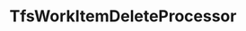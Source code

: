 ---
optionsClassName: TfsWorkItemDeleteProcessorOptions
optionsClassFullName: MigrationTools.Processors.TfsWorkItemDeleteProcessorOptions
configurationSamples:
- name: defaults
  order: 2
  description: 
  code: There are no defaults! Check the sample for options!
  sampleFor: MigrationTools.Processors.TfsWorkItemDeleteProcessorOptions
- name: sample
  order: 1
  description: 
  code: There is no sample, but you can check the classic below for a general feel.
  sampleFor: MigrationTools.Processors.TfsWorkItemDeleteProcessorOptions
- name: classic
  order: 3
  description: 
  code: >-
    {
      "$type": "TfsWorkItemDeleteProcessorOptions",
      "Enabled": false,
      "WIQLQuery": "SELECT [System.Id] FROM WorkItems WHERE [System.TeamProject] = @TeamProject AND [System.WorkItemType] NOT IN ('Test Suite', 'Test Plan','Shared Steps','Shared Parameter','Feedback Request') ORDER BY [System.ChangedDate] desc",
      "WorkItemIDs": null,
      "FilterWorkItemsThatAlreadyExistInTarget": false,
      "PauseAfterEachWorkItem": false,
      "WorkItemCreateRetryLimit": 0,
      "SourceName": null,
      "TargetName": null
    }
  sampleFor: MigrationTools.Processors.TfsWorkItemDeleteProcessorOptions
description: The `WorkItemDelete` processor allows you to delete any amount of work items that meet the query. **DANGER:** This is not a recoverable action and should be use with extream caution.
className: TfsWorkItemDeleteProcessor
typeName: Processors
architecture: 
options:
- parameterName: Enabled
  type: Boolean
  description: If set to `true` then the processor will run. Set to `false` and the processor will not run.
  defaultValue: missing XML code comments
- parameterName: FilterWorkItemsThatAlreadyExistInTarget
  type: Boolean
  description: Gets or sets a value indicating whether to filter out work items that already exist in the target before deletion. Typically used to avoid deleting items that shouldn't be removed.
  defaultValue: missing XML code comments
- parameterName: PauseAfterEachWorkItem
  type: Boolean
  description: Gets or sets a value indicating whether to pause after each work item is deleted for review or debugging purposes.
  defaultValue: missing XML code comments
- parameterName: SourceName
  type: String
  description: missing XML code comments
  defaultValue: missing XML code comments
- parameterName: TargetName
  type: String
  description: missing XML code comments
  defaultValue: missing XML code comments
- parameterName: WIQLQuery
  type: String
  description: Gets or sets the WIQL query used to select work items for deletion. Should return a list of work item IDs.
  defaultValue: SELECT [System.Id] FROM WorkItems WHERE [System.TeamProject] = @TeamProject AND [System.WorkItemType] NOT IN ('Test Suite', 'Test Plan','Shared Steps','Shared Parameter','Feedback Request') ORDER BY [System.ChangedDate] desc
- parameterName: WorkItemCreateRetryLimit
  type: Int32
  description: Gets or sets the number of retry attempts for work item deletion operations when they fail due to transient errors.
  defaultValue: missing XML code comments
- parameterName: WorkItemIDs
  type: IList
  description: Gets or sets a specific list of work item IDs to delete. When specified, takes precedence over the WIQL query.
  defaultValue: missing XML code comments
status: ready
processingTarget: WorkItem
classFile: src/MigrationTools.Clients.TfsObjectModel/Processors/TfsWorkItemDeleteProcessorOptions.cs
optionsClassFile: src/MigrationTools.Clients.TfsObjectModel/Processors/TfsWorkItemDeleteProcessorOptions.cs

redirectFrom:
- /Reference/Processors/TfsWorkItemDeleteProcessorOptions/
layout: reference
toc: true
permalink: /Reference/Processors/TfsWorkItemDeleteProcessor/
title: TfsWorkItemDeleteProcessor
categories:
- Processors
- 
topics:
- topic: notes
  path: ../../docs/Reference/Processors/TfsWorkItemDeleteProcessor-notes.md
  exists: false
  markdown: ''
- topic: introduction
  path: ../../docs/Reference/Processors/TfsWorkItemDeleteProcessor-introduction.md
  exists: false
  markdown: ''

---